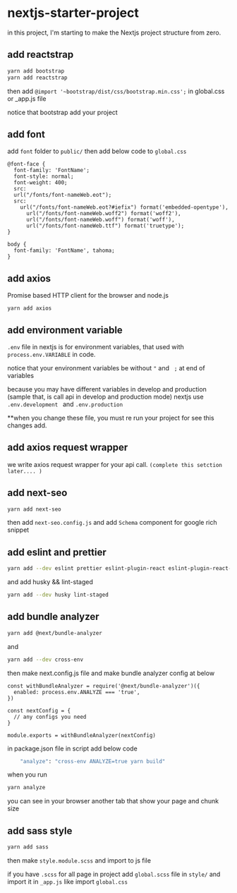 # nextjs-starter-project
in this project, I'm starting to make the Nextjs project structure from zero.

## add reactstrap 
```bash
yarn add bootstrap
yarn add reactstrap 
```
then  add ``` @import '~bootstrap/dist/css/bootstrap.min.css'; ``` in global.css or _app.js file


notice that bootstrap add your project

## add font

add ```font``` folder to ```public/``` then add below code to ```global.css```

```
@font-face {
  font-family: 'FontName';
  font-style: normal;
  font-weight: 400;
  src:
  url("/fonts/font-nameWeb.eot");
  src:
    url("/fonts/font-nameWeb.eot?#iefix") format('embedded-opentype'),
      url("/fonts/font-nameWeb.woff2") format('woff2'),
      url("/fonts/font-nameWeb.woff") format('woff'),
      url("/fonts/font-nameWeb.ttf") format('truetype');
}

body {
  font-family: 'FontName', tahoma;
}
```
## add axios

Promise based HTTP client for the browser and node.js

```
yarn add axios
```
## add environment variable

```.env``` file in nextjs is for environment variables, that used with ```process.env.VARIABLE``` in code.

notice that your environment variables be without ``` " ``` and ``` ;``` at end of variables

because you may have different variables in develop and production (sample that, is call api in develop and production mode) nextjs use ```.env.development ``` and ```.env.production ```

**when you change these file, you must re run your project for see this changes add.

## add axios request wrapper
we write axios request wrapper for your api call. ```(complete this setction later.... ) ```

## add next-seo 

```bash
yarn add next-seo
``` 
then add ```next-seo.config.js``` and add ```Schema``` component for google rich snippet 

## add eslint and prettier

```bash
yarn add --dev eslint prettier eslint-plugin-react eslint-plugin-react-hooks eslint-config-prettier eslint-plugin-prettier eslint-plugin-jsx-a11y
```
and add husky && lint-staged
```bash
yarn add --dev husky lint-staged   
```

## add bundle analyzer

```bash
yarn add @next/bundle-analyzer
```
and
```bash
yarn add --dev cross-env  
```
then make next.config.js file and make bundle analyzer config at below

```
const withBundleAnalyzer = require('@next/bundle-analyzer')({
  enabled: process.env.ANALYZE === 'true',
})

const nextConfig = {
  // any configs you need
}

module.exports = withBundleAnalyzer(nextConfig)
```
in package.json file in script add below code 

```bash
    "analyze": "cross-env ANALYZE=true yarn build"
```
when you run 
```bash 
yarn analyze
``` 
you can see in your browser another tab that show your page and chunk size 

## add sass style

```bash
yarn add sass
```
then make ```style.module.scss``` and import to js file

if you have ```.scss``` for all page in project add ```global.scss``` file in ```style/``` and import it in ```_app.js``` like import ```global.css```